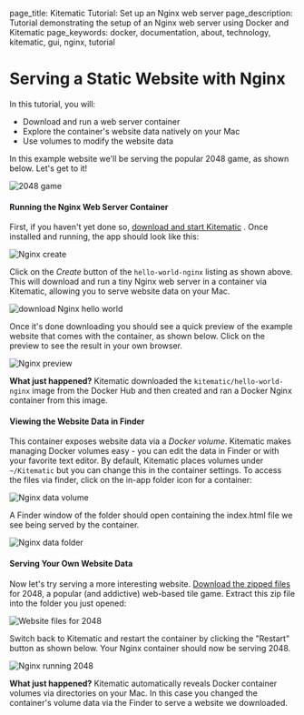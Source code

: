 page_title: Kitematic Tutorial: Set up an Nginx web server
page_description: Tutorial demonstrating the setup of an Nginx web server using Docker and Kitematic
page_keywords: docker, documentation, about, technology, kitematic, gui, nginx, tutorial

# Serving a Static Website with Nginx

In this tutorial, you will:

- Download and run a web server container
- Explore the container's website data natively on your Mac
- Use volumes to modify the website data

In this example website we'll be serving the popular 2048 game, as shown below. Let's get to it!

![2048 game](/assets/nginx-2048.png)

#### Running the Nginx Web Server Container

First, if you haven't yet done so, [download and start Kitematic](https://kitematic.com/download) . Once installed and running, the app should look like this:

![Nginx create](/assets/nginx-create.png)

Click on the _Create_ button of the `hello-world-nginx` listing as shown above. This will download and run a tiny Nginx web server in a container via Kitematic, allowing you to serve website data on your Mac.

![download Nginx hello world](/assets/nginx-hello-world.png)

Once it's done downloading you should see a quick preview of the example website that comes with the container, as shown below. Click on the preview to see the result in your own browser.

![Nginx preview](/assets/nginx-preview.png)

**What just happened?** Kitematic downloaded the `kitematic/hello-world-nginx` image from the Docker Hub and then created and ran a Docker Nginx container from this image.

#### Viewing the Website Data in Finder

This container exposes website data via a _Docker volume_. Kitematic makes managing Docker volumes easy - you can edit the data in Finder or with your favorite text editor. By default, Kitematic places volumes under `~/Kitematic` but you can change this in the container settings. To access the files via finder, click on the in-app folder icon for a container:

![Nginx data volume](/assets/nginx-data-volume.png)

A Finder window of the folder should open containing the index.html file we see being served by the container.

![Nginx data folder](/assets/nginx-data-folder.png)

#### Serving Your Own Website Data

Now let's try serving a more interesting website. [Download the zipped files](https://github.com/gabrielecirulli/2048/archive/master.zip) for 2048, a popular (and addictive) web-based tile game. Extract this zip file into the folder you just opened:

![Website files for 2048](/assets/nginx-2048-files.png)

Switch back to Kitematic and restart the container by clicking the "Restart" button as shown below. Your Nginx container should now be serving 2048.

![Nginx running 2048](/assets/nginx-serving-2048.png)

**What just happened?**
Kitematic automatically reveals Docker container volumes via directories on your Mac. In this case you changed the container's volume data via the Finder to serve a website we downloaded.
